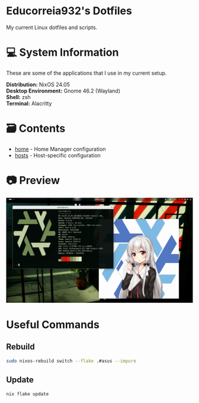 # Educorreia932's Dotfiles 

My current Linux dotfiles and scripts.

# 💻 System Information

These are some of the applications that I use in my current setup.

**Distribution:** NixOS 24.05  
**Desktop Environment:** Gnome 46.2 (Wayland)  
**Shell:** zsh    
**Terminal:** Alacritty    

# 🗃️ Contents
 
- [home](home/) - Home Manager configuration
- [hosts](hosts/) - Host-specific configuration

# 📷 Preview

![Preview](preview.png)

# Useful Commands

## Rebuild

```sh
sudo nixos-rebuild switch --flake .#asus --impure
```

## Update

```sh
nix flake update
```
